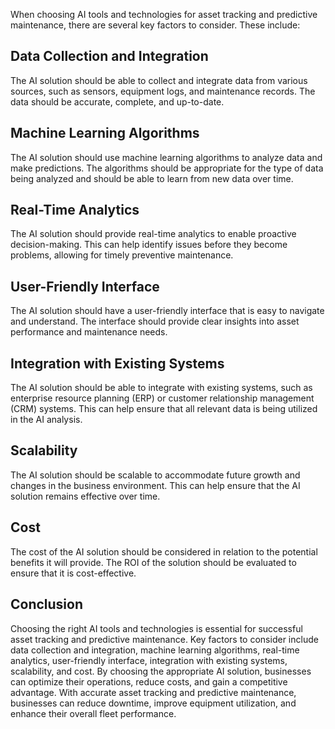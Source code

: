 

When choosing AI tools and technologies for asset tracking and predictive maintenance, there are several key factors to consider. These include:

Data Collection and Integration
-------------------------------

The AI solution should be able to collect and integrate data from various sources, such as sensors, equipment logs, and maintenance records. The data should be accurate, complete, and up-to-date.

Machine Learning Algorithms
---------------------------

The AI solution should use machine learning algorithms to analyze data and make predictions. The algorithms should be appropriate for the type of data being analyzed and should be able to learn from new data over time.

Real-Time Analytics
-------------------

The AI solution should provide real-time analytics to enable proactive decision-making. This can help identify issues before they become problems, allowing for timely preventive maintenance.

User-Friendly Interface
-----------------------

The AI solution should have a user-friendly interface that is easy to navigate and understand. The interface should provide clear insights into asset performance and maintenance needs.

Integration with Existing Systems
---------------------------------

The AI solution should be able to integrate with existing systems, such as enterprise resource planning (ERP) or customer relationship management (CRM) systems. This can help ensure that all relevant data is being utilized in the AI analysis.

Scalability
-----------

The AI solution should be scalable to accommodate future growth and changes in the business environment. This can help ensure that the AI solution remains effective over time.

Cost
----

The cost of the AI solution should be considered in relation to the potential benefits it will provide. The ROI of the solution should be evaluated to ensure that it is cost-effective.

Conclusion
----------

Choosing the right AI tools and technologies is essential for successful asset tracking and predictive maintenance. Key factors to consider include data collection and integration, machine learning algorithms, real-time analytics, user-friendly interface, integration with existing systems, scalability, and cost. By choosing the appropriate AI solution, businesses can optimize their operations, reduce costs, and gain a competitive advantage. With accurate asset tracking and predictive maintenance, businesses can reduce downtime, improve equipment utilization, and enhance their overall fleet performance.
